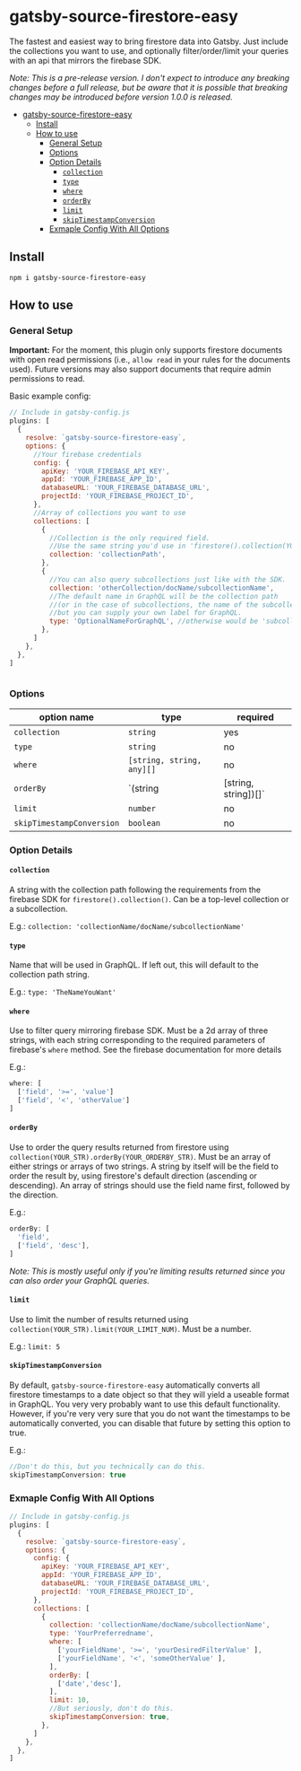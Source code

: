 # gatsby-source-firestore-easy

The fastest and easiest way to bring firestore data into Gatsby. Just include the collections you want to use, and optionally filter/order/limit your queries with an api that mirrors the firebase SDK.

*Note: This is a pre-release version. I don't expect to introduce any breaking changes before a full release, but be aware that it is possible that breaking changes may be introduced before version 1.0.0 is released.*
- [gatsby-source-firestore-easy](#gatsby-source-firestore-easy)
  - [Install](#install)
  - [How to use](#how-to-use)
    - [General Setup](#general-setup)
    - [Options](#options)
    - [Option Details](#option-details)
      - [`collection`](#collection)
      - [`type`](#type)
      - [`where`](#where)
      - [`orderBy`](#orderby)
      - [`limit`](#limit)
      - [`skipTimestampConversion`](#skiptimestampconversion)
    - [Exmaple Config With All Options](#exmaple-config-with-all-options)


## Install

`npm i gatsby-source-firestore-easy`

## How to use

### General Setup

**Important:** For the moment, this plugin only supports firestore documents with open read permissions (i.e., `allow read` in your rules for the documents used). Future versions may also support documents that require admin permissions to read.

Basic example config:
```javascript
// Include in gatsby-config.js
plugins: [
  {
    resolve: `gatsby-source-firestore-easy`,
    options: {
      //Your firebase credentials
      config: { 
        apiKey: 'YOUR_FIREBASE_API_KEY',
        appId: 'YOUR_FIREBASE_APP_ID',
        databaseURL: 'YOUR_FIREBASE_DATABASE_URL',
        projectId: 'YOUR_FIREBASE_PROJECT_ID',
      },
      //Array of collections you want to use
      collections: [
        {
          //Collection is the only required field.
          //Use the same string you'd use in 'firestore().collection(YOUR_STR)'
          collection: 'collectionPath',
        },
        {
          //You can also query subcollections just like with the SDK.
          collection: 'otherCollection/docName/subcollectionName',
          //The default name in GraphQL will be the collection path
          //(or in the case of subcollections, the name of the subcollection),
          //but you can supply your own label for GraphQL.
          type: 'OptionalNameForGraphQL', //otherwise would be 'subcollectionName'
        },
      ]
    },
  },
]
```

```
```

### Options


|          option name           |              type             |        required        |
|--------------------------------|-------------------------------|------------------------|
|`collection`                    |`string`                       |yes                     |
|`type`                          |`string`                       |no                      |
|`where`                         |`[string, string, any][]`      |no                      |
|`orderBy`                       |`(string | [string, string])[]`|no                      |
|`limit`                         |`number`                       |no                      |
|`skipTimestampConversion`       |`boolean`                      |no                      |

### Option Details
#### `collection`
A string with the collection path following the requirements from the firebase SDK for `firestore().collection()`. Can be a top-level collection or a subcollection.

E.g.: `collection: 'collectionName/docName/subcollectionName'`

#### `type`
Name that will be used in GraphQL. If left out, this will default to the collection path string.

E.g.: `type: 'TheNameYouWant'`

#### `where`
Use to filter query mirroring firebase SDK. Must be a 2d array of three strings, with each string corresponding to the required parameters of firebase's `where` method. See the firebase documentation for more details

E.g.:
```javascript
where: [
  ['field', '>=', 'value']
  ['field', '<', 'otherValue']
]
```

#### `orderBy`
Use to order the query results returned from firestore using `collection(YOUR_STR).orderBy(YOUR_ORDERBY_STR)`. Must be an array of either strings or arrays of two strings. A string by itself will be the field to order the result by, using firestore's default direction (ascending or descending). An array of strings should use the field name first, followed by the direction.

E.g.:
```javascript
orderBy: [
  'field',
  ['field', 'desc'],
]
```

*Note: This is mostly useful only if you're limiting results returned since you can also order your GraphQL queries.*

#### `limit`
Use to limit the number of results returned using `collection(YOUR_STR).limit(YOUR_LIMIT_NUM)`. Must be a number.

E.g.: `limit: 5`

#### `skipTimestampConversion`
By default, `gatsby-source-firestore-easy` automatically converts all firestore timestamps to a date object so that they will yield a useable format in GraphQL. You very very probably want to use this default functionality. However, if you're very very sure that you do not want the timestamps to be automatically converted, you can disable that future by setting this option to true.

E.g.:
```javascript
//Don't do this, but you technically can do this.
skipTimestampConversion: true
```

### Exmaple Config With All Options

```javascript
// Include in gatsby-config.js
plugins: [
  {
    resolve: `gatsby-source-firestore-easy`,
    options: {
      config: { 
        apiKey: 'YOUR_FIREBASE_API_KEY',
        appId: 'YOUR_FIREBASE_APP_ID',
        databaseURL: 'YOUR_FIREBASE_DATABASE_URL',
        projectId: 'YOUR_FIREBASE_PROJECT_ID',
      },
      collections: [
        {
          collection: 'collectionName/docName/subcollectionName',
          type: 'YourPreferredname',
          where: [
            ['yourFieldName', '>=', 'yourDesiredFilterValue' ],
            ['yourFieldName', '<', 'someOtherValue' ],
          ],
          orderBy: [
            ['date','desc'],
          ],
          limit: 10,
          //But seriously, don't do this.
          skipTimestampConversion: true,
        },
      ]
    },
  },
]
```